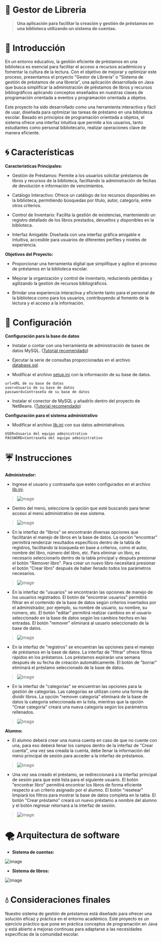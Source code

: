 # 🫧 Gestor de Libreria

> **Una aplicación para facilitar la creación y gestión de préstamos en una biblioteca utilizando un sistema de cuentas.**

# 🌊 Introducción

En un entorno educativo, la gestión eficiente de préstamos en una biblioteca es esencial para facilitar el acceso a recursos académicos y fomentar la cultura de la lectura. Con el objetivo de mejorar y optimizar este proceso, presentamos el proyecto "Gestor de Librería" o "Sistema de gestión de préstamos de una librería", una aplicación desarrollada en Java que busca simplificar la administración de préstamos de libros y recursos bibliográficos aplicando conceptos enseñados en nuestras clases de programación orientada a eventos y programación orientada a objetos.

Este proyecto ha sido desarrollado como una herramienta interactiva y fácil de usar, diseñada para optimizar las tareas de préstamo en una biblioteca escolar. Basado en principios de programación orientada a objetos, el sistema ofrece una interfaz intuitiva que permite a los usuarios, tanto estudiantes como personal bibliotecario, realizar operaciones clave de manera eficiente.

# 🌀 Características

**Características Principales:**

+ Gestión de Préstamos: Permite a los usuarios solicitar préstamos de libros y recursos de la biblioteca, facilitando la administración de fechas de devolución e información de vencimientos.

+ Catálogo Interactivo: Ofrece un catálogo de los recursos disponibles en la biblioteca, permitiendo búsquedas por título, autor, categoría, entre otros criterios.

+ Control de Inventario: Facilita la gestión de existencias, manteniendo un registro detallado de los libros prestados, devueltos y disponibles en la biblioteca.

+ Interfaz Amigable: Diseñada con una interfaz gráfica amigable e intuitiva, accesible para usuarios de diferentes perfiles y niveles de experiencia.

**Objetivos del Proyecto:**

+ Proporcionar una herramienta digital que simplifique y agilice el proceso de préstamos en la biblioteca escolar.

+ Mejorar la organización y control de inventario, reduciendo pérdidas y agilizando la gestión de recursos bibliográficos.

+ Brindar una experiencia interactiva y eficiente tanto para el personal de la biblioteca como para los usuarios, contribuyendo al fomento de la lectura y el acceso a la información.

# 🌈 Configuración

**Configuración para la base de datos**

+ Instalar o contar con una herramienta de administración de bases de datos MySQL. ([Tutorial recomendado](https://youtu.be/_K2nOYwOq1E?si=L8uRHORbsTENHy9L))

+ Ejecutar la serie de consultas proporcionadas en el archivo [database.sql](https://github.com/RiothDev/Gestor-de-Libreria/blob/main/database.sql).

+ Modificar el archivo [setup.ini](https://github.com/RiothDev/Gestor-de-Libreria/blob/main/setup.ini) con la información de su base de datos.
```
url=URL de su base de datos
user=Usuario de su base de datos
password=Contraseña de su base de datos
```

+ Instalar el conector de MySQL y añadirlo dentro del proyecto de NetBeans. ([Tutorial recomendado](https://youtu.be/GCZmOfhyciY?si=eHSusrHt7ueT-Qmm))

**Configuración para el sistema administrativo**

+ Modificar el archivo [lib.ini](https://github.com/RiothDev/Gestor-de-Libreria/blob/main/lib.ini) con sus datos administrativos.
```
USER=Usuario del equipo administrativo
PASSWORD=Contraseña del equipo administrativo
```

# ☔ Instrucciones

**Administrador:**

+ Ingrese el usuario y contraseña que estén configurados en el archivo [lib.ini](https://github.com/RiothDev/Gestor-de-Libreria/blob/main/lib.ini).
> ![image](https://github.com/RiothDev/Gestor-de-Libreria/assets/109932988/9edda1a0-8d12-439b-a4ff-10e943b8b70d)

+ Dentro del menú, seleccione la opción que esté buscando para tener acceso al menú administrativo de ese sistema.
> ![image](https://github.com/RiothDev/Gestor-de-Libreria/assets/109932988/82df8a53-df61-4639-bbeb-df674e431dd9)

+ En la interfaz de "libros" se encontrarán diversas opciones que facilitarán el manejo de libros en la base de datos. La opción "encontrar" permitirá renderizar resultados específicos dentro de la tabla de registros, facilitando la búsqueda en base a críterios, como el autor, nombre del libro, número del libro, etc. Para eliminar un libro, es necesario seleccionarlo dentro de la tabla principal y después presionar el botón "Remover libro". Para crear un nuevo libro necesitará presionar el botón "Crear libro" después de haber llenado todos los parámetros necesarios.
> ![image](https://github.com/RiothDev/Gestor-de-Libreria/assets/109932988/83ccb8cf-ff2d-4918-b9ed-8d3fa88e52cb)

+ En la interfaz de "usuarios" se encontrarán las opciones de manejo de los usuarios registrados. El botón de "encontrar usuarios" permitirá filtrar en el contenido de la base de datos según críterios insertados por el administrador, por ejemplo, su nombre de usuario, su nombre, su número, etc. El botón "editar" permitirá realizar cambios en el usuario seleccionado en la base de datos según los cambios hechos en las entradas. El botón "remover" eliminará al usuario seleccionado de la base de datos.
> ![image](https://github.com/RiothDev/Gestor-de-Libreria/assets/109932988/5e487cdf-0142-4443-acde-558276a8fbfb)

+ En la interfaz de "registros" se encuentran las opciones para el manejo de préstamos en la base de datos. La interfaz de "filtrar" ofrece filtros rápidos en los préstamos. Los préstamos expirarán una semana después de su fecha de creación automáticamente. El botón de "borrar" eliminará el préstamo seleccionado de la base de datos.
> ![image](https://github.com/RiothDev/Gestor-de-Libreria/assets/109932988/21be804b-ad08-409d-85a2-eb5be15f91c8)

+ En la interfaz de "categorías" se encuentran las opciones para la gestión de categorías. Las categorías se utilizan como una forma de dividir libros. La opción "remover categoría" eliminará de la base de datos la categoría seleccionada en la lista, mientras que la opción "Crear categoría" creará una nueva categoría según los parámetros rellenados.
> ![image](https://github.com/RiothDev/Gestor-de-Libreria/assets/109932988/7085d326-b034-4b16-a586-d14445fff7b3)

**Alumno:**

+ El alumno deberá crear una nueva cuenta en caso de que no cuente con una, para eso deberá llenar los campos dentro de la interfaz de "Crear cuenta", una vez sea creada la cuenta, debe llenar la información del menú principal de sesión para acceder a la interfaz de préstamos.
> ![image](https://github.com/RiothDev/Gestor-de-Libreria/assets/109932988/f84e90cf-89ff-430d-9b79-c05b4d9f8d26)

+ Una vez sea creado el préstamo, se redireccionará a la interfaz principal de sesión para que esté lista para el siguiente usuario. El botón "encontrar libro" permitirá encontrar los libros de forma eficiente respecto a un críterio asignado por el alumno. El botón "resetear" limpiará los filtros para mostrar la base de datos completa en la tabla. El botón "Crear préstamo" creará un nuevo préstamo a nombre del alumno y el botón regresar retornará a la interfaz de sesión.
> ![image](https://github.com/RiothDev/Gestor-de-Libreria/assets/109932988/63018815-7b6d-4a61-9e5a-3a2c8f498e9e)


# 🌪️ Arquitectura de software

+ **Sistema de cuentas:**

![image](https://github.com/RiothDev/Gestor-de-Libreria/assets/109932988/2ae7b358-af08-4964-8dd2-792823f60a91)

+ **Sistema de libros:**

![image](https://github.com/RiothDev/Gestor-de-Libreria/assets/109932988/d5e490cc-4a2e-4b94-af43-9b1521b4261b)

# 💧 Consideraciones finales

Nuestro sistema de gestión de préstamos está diseñado para ofrecer una solución eficaz y práctica en el entorno académico. Este proyecto es un ejercicio práctico que pone en práctica conceptos de programación en Java y está abierto a mejoras continuas para adaptarse a las necesidades específicas de la comunidad escolar.
